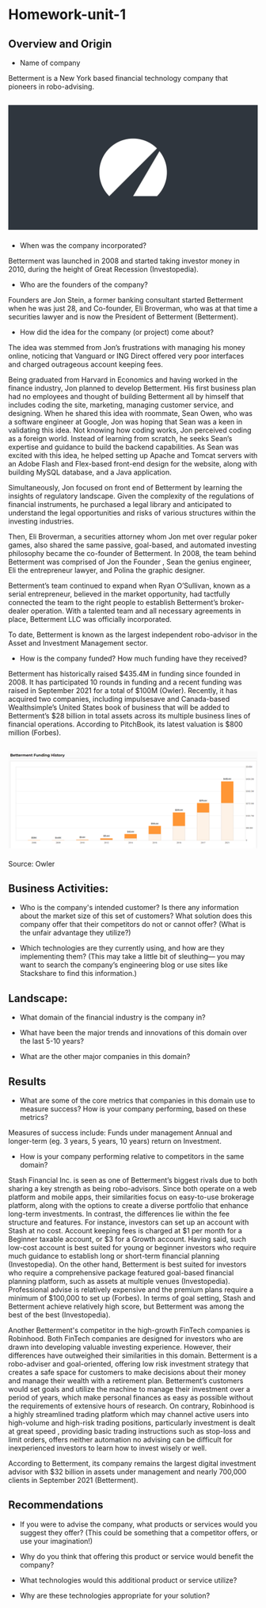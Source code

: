 # Homework-unit-1



## Overview and Origin

* Name of company

Betterment is a New York based financial technology company that pioneers in robo-advising.

## ![Betterment](https://github.com/juliannehiew/Homework-unit-1/blob/main/Betterment-image.jpg)



* When was the company incorporated?

Betterment was launched in 2008 and started taking investor money in 2010, during the height of Great Recession (Investopedia). 



* Who are the founders of the company?

Founders are Jon Stein, a former banking consultant started Betterment when he was just 28, and Co-founder, Eli Broverman, who was at that time a securities lawyer and is now the President of Betterment (Betterment).



* How did the idea for the company (or project) come about?

The idea was stemmed from Jon’s frustrations with managing his money online, noticing that Vanguard or ING Direct offered very poor interfaces and charged outrageous account keeping fees.

Being graduated from Harvard in Economics and having worked in the finance industry, Jon planned to develop Betterment.  His first business plan had no employees and thought of building Betterment all by himself that includes coding the site, marketing, managing customer service, and designing.  When he shared this idea with roommate, Sean Owen, who was a software engineer at Google, Jon was hoping that Sean was a keen in validating this idea.  Not knowing how coding works, Jon perceived coding as a foreign world.  Instead of learning from scratch, he seeks Sean’s expertise and guidance to build the backend capabilities.  As Sean was excited with this idea, he helped setting up Apache and Tomcat servers with an Adobe Flash and Flex-based front-end design for the website, along with building MySQL database, and a Java application.

Simultaneously, Jon focused on front end of Betterment by learning the insights of regulatory landscape.  Given the complexity of the regulations of financial instruments, he purchased a legal library and anticipated to understand the legal opportunities and risks of various structures within the investing industries. 

Then, Eli Broverman, a securities attorney whom Jon met over regular poker games, also shared the same passive, goal-based, and automated investing philosophy became the co-founder of Betterment.  In 2008, the team behind Betterment was comprised of Jon the Founder , Sean the genius engineer, Eli the entrepreneur lawyer, and Polina the graphic designer.  

Betterment’s team continued to expand when Ryan O’Sullivan, known as a serial entrepreneur, believed in the market opportunity, had tactfully connected the team to the right people to establish Betterment’s broker-dealer operation.   With a talented team and all necessary agreements in place, Betterment LLC was officially incorporated.

To date, Betterment is known as the largest independent robo-advisor in the Asset and Investment Management sector. 



* How is the company funded? How much funding have they received?

Betterment has historically raised $435.4M in funding since founded in 2008.  It has participated 10 rounds in funding and a recent funding was raised in September 2021 for a total of $100M (Owler).  Recently, it has acquired two companies, including impulsesave and Canada-based Wealthsimple’s United States book of business that will be added to Betterment’s $28 billion in total assets across its multiple business lines of financial operations.  According to PitchBook, its latest valuation is $800 million (Forbes).

## ![Betterment](https://github.com/juliannehiew/Homework-unit-1/blob/main/Betterment%20funding%20history.PNG)
Source: Owler


## Business Activities:

* Who is the company's intended customer?  Is there any information about the market size of this set of customers?
What solution does this company offer that their competitors do not or cannot offer? (What is the unfair advantage they utilize?)

* Which technologies are they currently using, and how are they implementing them? (This may take a little bit of sleuthing–– you may want to search the company’s engineering blog or use sites like Stackshare to find this information.)


## Landscape:

* What domain of the financial industry is the company in?



* What have been the major trends and innovations of this domain over the last 5-10 years?




* What are the other major companies in this domain?


## Results


* What are some of the core metrics that companies in this domain use to measure success? How is your company performing, based on these metrics?

Measures of success include:
Funds under management
Annual and longer-term (eg. 3 years, 5 years, 10 years) return on Investment.


* How is your company performing relative to competitors in the same domain?

Stash Financial Inc. is seen as one of Betterment’s biggest rivals due to both sharing a key strength as being robo-advisors.  Since both operate on a web platform and mobile apps, their similarities focus on easy-to-use brokerage platform, along with the options to create a diverse portfolio that enhance long-term investments.  In contrast, the differences lie within the fee structure and features.  For instance, investors can set up an account with Stash at no cost.  Account keeping fees is charged at $1 per month for a Beginner taxable account, or $3 for a Growth account.  Having said, such low-cost account is best suited for young or beginner investors who require much guidance to establish long or short-term financial planning (Investopedia).
On the other hand, Betterment is best suited for investors who require a comprehensive package featured goal-based financial planning platform, such as assets at multiple venues (Investopedia).  Professional advise is relatively expensive and the premium plans require a minimum of $100,000 to set up (Forbes).
In terms of goal setting, Stash and Betterment achieve relatively high score, but Betterment was among the best of the best (Investopedia). 


Another Betterment's competitor in the high-growth FinTech companies is Robinhood. Both FinTech companies are designed for investors who are drawn into developing valuable investing experience.  However, their differences have outweighed their similarities in this domain. Betterment is a robo-adviser and goal-oriented, offering low risk investment strategy that creates a safe space for customers to make decisions about their money and manage their wealth with a retirement plan.  Betterment’s customers would set goals and utilize the machine to manage their investment over a period of years, which make personal finances as easy as possible without the requirements of extensive hours of research.  On contrary, Robinhood is a highly streamlined trading platform which may channel active users into high-volume and high-risk trading positions, particularly investment is dealt at great speed , providing basic trading instructions such as stop-loss and limit orders, offers neither automation no advising can be difficult for inexperienced investors to learn how to invest wisely or well. 

According to Betterment, its company remains the largest digital investment advisor with $32 billion in assets under management and nearly 700,000 clients in September 2021 (Betterment). 



## Recommendations

* If you were to advise the company, what products or services would you suggest they offer? (This could be something that a competitor offers, or use your imagination!)

* Why do you think that offering this product or service would benefit the company?

* What technologies would this additional product or service utilize?

* Why are these technologies appropriate for your solution?
